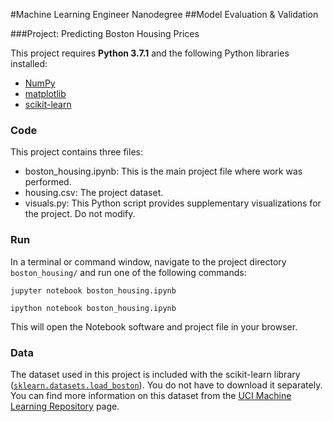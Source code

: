 #Machine Learning Engineer Nanodegree
##Model Evaluation & Validation

###Project: Predicting Boston Housing Prices

This project requires **Python 3.7.1** and the following Python libraries installed:

- [NumPy](http://www.numpy.org/)
- [matplotlib](http://matplotlib.org/)
- [scikit-learn](http://scikit-learn.org/stable/)

### Code

This project contains three files:

- boston_housing.ipynb: This is the main project file where work was performed.
- housing.csv: The project dataset.
- visuals.py: This Python script provides supplementary visualizations for the project. Do not modify.

### Run

In a terminal or command window, navigate to the project directory `boston_housing/` and run one of the following commands:

```jupyter notebook boston_housing.ipynb```

```ipython notebook boston_housing.ipynb```  

This will open the Notebook software and project file in your browser.

### Data

The dataset used in this project is included with the scikit-learn library ([`sklearn.datasets.load_boston`](http://scikit-learn.org/stable/modules/generated/sklearn.datasets.load_boston.html#sklearn.datasets.load_boston)). You do not have to download it separately. You can find more information on this dataset from the [UCI Machine Learning Repository](https://archive.ics.uci.edu/ml/datasets/Housing) page.
